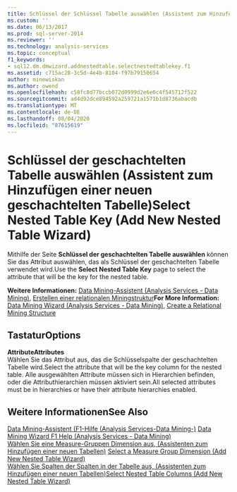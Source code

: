 ```yaml
---
title: Schlüssel der Schlüssel Tabelle auswählen (Assistent zum Hinzufügen einer neuen Tabellen Tabelle) | Microsoft-Dokumentation
ms.custom: ''
ms.date: 06/13/2017
ms.prod: sql-server-2014
ms.reviewer: ''
ms.technology: analysis-services
ms.topic: conceptual
f1_keywords:
- sql12.dm.dmwizard.addnestedtable.selectnestedtablekey.f1
ms.assetid: c715ac28-3c5d-4e4b-8104-f97b79150654
author: minewiskan
ms.author: owend
ms.openlocfilehash: c58fc8d77bccb072d0999d2e6e0c4f545712f522
ms.sourcegitcommit: ad4d92dce894592a259721a1571b1d8736abacdb
ms.translationtype: MT
ms.contentlocale: de-DE
ms.lasthandoff: 08/04/2020
ms.locfileid: "87615619"
---
```

# <a name="select-nested-table-key-add-new-nested-table-wizard"></a><span data-ttu-id="fdd1b-102">Schlüssel der geschachtelten Tabelle auswählen (Assistent zum Hinzufügen einer neuen geschachtelten Tabelle)</span><span class="sxs-lookup"><span data-stu-id="fdd1b-102">Select Nested Table Key (Add New Nested Table Wizard)</span></span>
  <span data-ttu-id="fdd1b-103">Mithilfe der Seite **Schlüssel der geschachtelten Tabelle auswählen** können Sie das Attribut auswählen, das als Schlüssel der geschachtelten Tabelle verwendet wird.</span><span class="sxs-lookup"><span data-stu-id="fdd1b-103">Use the **Select Nested Table Key** page to select the attribute that will be the key for the nested table.</span></span>  
  
 <span data-ttu-id="fdd1b-104">**Weitere Informationen:** [Data Mining-Assistent &#40;Analysis Services - Data Mining&#41;](data-mining/data-mining-wizard-analysis-services-data-mining.md), [Erstellen einer relationalen Miningstruktur](data-mining/create-a-relational-mining-structure.md)</span><span class="sxs-lookup"><span data-stu-id="fdd1b-104">**For More Information:** [Data Mining Wizard &#40;Analysis Services - Data Mining&#41;](data-mining/data-mining-wizard-analysis-services-data-mining.md), [Create a Relational Mining Structure](data-mining/create-a-relational-mining-structure.md)</span></span>  
  
## <a name="options"></a><span data-ttu-id="fdd1b-105">Tastatur</span><span class="sxs-lookup"><span data-stu-id="fdd1b-105">Options</span></span>  
 <span data-ttu-id="fdd1b-106">**Attribute**</span><span class="sxs-lookup"><span data-stu-id="fdd1b-106">**Attributes**</span></span>  
 <span data-ttu-id="fdd1b-107">Wählen Sie das Attribut aus, das die Schlüsselspalte der geschachtelten Tabelle wird.</span><span class="sxs-lookup"><span data-stu-id="fdd1b-107">Select the attribute that will be the key column for the nested table.</span></span> <span data-ttu-id="fdd1b-108">Alle ausgewählten Attribute müssen sich in Hierarchien befinden, oder die Attributhierarchien müssen aktiviert sein.</span><span class="sxs-lookup"><span data-stu-id="fdd1b-108">All selected attributes must be in hierarchies or have their attribute hierarchies enabled.</span></span>  
  
## <a name="see-also"></a><span data-ttu-id="fdd1b-109">Weitere Informationen</span><span class="sxs-lookup"><span data-stu-id="fdd1b-109">See Also</span></span>  
 <span data-ttu-id="fdd1b-110">[Data Mining-Assistent (F1-Hilfe &#40;Analysis Services-Data Mining-&#41;](data-mining-wizard-f1-help-analysis-services-data-mining.md) </span><span class="sxs-lookup"><span data-stu-id="fdd1b-110">[Data Mining Wizard F1 Help &#40;Analysis Services - Data Mining&#41;](data-mining-wizard-f1-help-analysis-services-data-mining.md) </span></span>  
 <span data-ttu-id="fdd1b-111">[Wählen Sie eine Measure-Gruppen Dimension aus, &#40;Assistenten zum Hinzufügen einer neuen Tabellen&#41;](select-a-measure-group-dimension-add-new-nested-table-wizard.md) </span><span class="sxs-lookup"><span data-stu-id="fdd1b-111">[Select a Measure Group Dimension &#40;Add New Nested Table Wizard&#41;](select-a-measure-group-dimension-add-new-nested-table-wizard.md) </span></span>  
 [<span data-ttu-id="fdd1b-112">Wählen Sie Spalten der Spalten in der Tabelle aus, &#40;Assistenten zum Hinzufügen einer neuen Tabellen&#41;</span><span class="sxs-lookup"><span data-stu-id="fdd1b-112">Select Nested Table Columns &#40;Add New Nested Table Wizard&#41;</span></span>](select-nested-table-columns-add-new-nested-table-wizard.md)  
  
  
